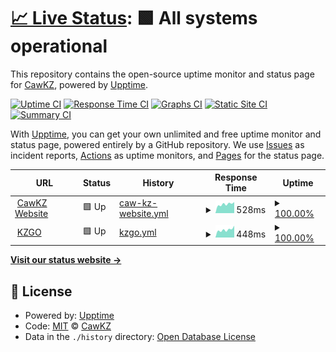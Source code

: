 # [📈 Live Status](https://status.cawkz.net): <!--live status--> **🟩 All systems operational**

This repository contains the open-source uptime monitor and status page for [CawKZ](https://cawkz.com), powered by [Upptime](https://github.com/upptime/upptime).

[![Uptime CI](https://github.com/cawkz/status/workflows/Uptime%20CI/badge.svg)](https://github.com/cawkz/status/actions?query=workflow%3A%22Uptime+CI%22)
[![Response Time CI](https://github.com/cawkz/status/workflows/Response%20Time%20CI/badge.svg)](https://github.com/cawkz/status/actions?query=workflow%3A%22Response+Time+CI%22)
[![Graphs CI](https://github.com/cawkz/status/workflows/Graphs%20CI/badge.svg)](https://github.com/cawkz/status/actions?query=workflow%3A%22Graphs+CI%22)
[![Static Site CI](https://github.com/cawkz/status/workflows/Static%20Site%20CI/badge.svg)](https://github.com/cawkz/status/actions?query=workflow%3A%22Static+Site+CI%22)
[![Summary CI](https://github.com/cawkz/status/workflows/Summary%20CI/badge.svg)](https://github.com/cawkz/status/actions?query=workflow%3A%22Summary+CI%22)

With [Upptime](https://upptime.js.org), you can get your own unlimited and free uptime monitor and status page, powered entirely by a GitHub repository. We use [Issues](https://github.com/cawkz/status/issues) as incident reports, [Actions](https://github.com/cawkz/status/actions) as uptime monitors, and [Pages](https://status.cawkz.net) for the status page.

<!--start: status pages-->
<!-- This summary is generated by Upptime (https://github.com/upptime/upptime) -->
<!-- Do not edit this manually, your changes will be overwritten -->
<!-- prettier-ignore -->
| URL | Status | History | Response Time | Uptime |
| --- | ------ | ------- | ------------- | ------ |
| <img alt="" src="https://favicons.githubusercontent.com/cawkz.com" height="13"> [CawKZ Website](https://cawkz.com) | 🟩 Up | [caw-kz-website.yml](https://github.com/cawkz/status/commits/HEAD/history/caw-kz-website.yml) | <details><summary><img alt="Response time graph" src="./graphs/caw-kz-website/response-time-week.png" height="20"> 528ms</summary><br><a href="https://status.cawkz.net/history/caw-kz-website"><img alt="Response time 602" src="https://img.shields.io/endpoint?url=https%3A%2F%2Fraw.githubusercontent.com%2Fcawkz%2Fstatus%2FHEAD%2Fapi%2Fcaw-kz-website%2Fresponse-time.json"></a><br><a href="https://status.cawkz.net/history/caw-kz-website"><img alt="24-hour response time 642" src="https://img.shields.io/endpoint?url=https%3A%2F%2Fraw.githubusercontent.com%2Fcawkz%2Fstatus%2FHEAD%2Fapi%2Fcaw-kz-website%2Fresponse-time-day.json"></a><br><a href="https://status.cawkz.net/history/caw-kz-website"><img alt="7-day response time 528" src="https://img.shields.io/endpoint?url=https%3A%2F%2Fraw.githubusercontent.com%2Fcawkz%2Fstatus%2FHEAD%2Fapi%2Fcaw-kz-website%2Fresponse-time-week.json"></a><br><a href="https://status.cawkz.net/history/caw-kz-website"><img alt="30-day response time 515" src="https://img.shields.io/endpoint?url=https%3A%2F%2Fraw.githubusercontent.com%2Fcawkz%2Fstatus%2FHEAD%2Fapi%2Fcaw-kz-website%2Fresponse-time-month.json"></a><br><a href="https://status.cawkz.net/history/caw-kz-website"><img alt="1-year response time 602" src="https://img.shields.io/endpoint?url=https%3A%2F%2Fraw.githubusercontent.com%2Fcawkz%2Fstatus%2FHEAD%2Fapi%2Fcaw-kz-website%2Fresponse-time-year.json"></a></details> | <details><summary><a href="https://status.cawkz.net/history/caw-kz-website">100.00%</a></summary><a href="https://status.cawkz.net/history/caw-kz-website"><img alt="All-time uptime 94.62%" src="https://img.shields.io/endpoint?url=https%3A%2F%2Fraw.githubusercontent.com%2Fcawkz%2Fstatus%2FHEAD%2Fapi%2Fcaw-kz-website%2Fuptime.json"></a><br><a href="https://status.cawkz.net/history/caw-kz-website"><img alt="24-hour uptime 100.00%" src="https://img.shields.io/endpoint?url=https%3A%2F%2Fraw.githubusercontent.com%2Fcawkz%2Fstatus%2FHEAD%2Fapi%2Fcaw-kz-website%2Fuptime-day.json"></a><br><a href="https://status.cawkz.net/history/caw-kz-website"><img alt="7-day uptime 100.00%" src="https://img.shields.io/endpoint?url=https%3A%2F%2Fraw.githubusercontent.com%2Fcawkz%2Fstatus%2FHEAD%2Fapi%2Fcaw-kz-website%2Fuptime-week.json"></a><br><a href="https://status.cawkz.net/history/caw-kz-website"><img alt="30-day uptime 100.00%" src="https://img.shields.io/endpoint?url=https%3A%2F%2Fraw.githubusercontent.com%2Fcawkz%2Fstatus%2FHEAD%2Fapi%2Fcaw-kz-website%2Fuptime-month.json"></a><br><a href="https://status.cawkz.net/history/caw-kz-website"><img alt="1-year uptime 94.62%" src="https://img.shields.io/endpoint?url=https%3A%2F%2Fraw.githubusercontent.com%2Fcawkz%2Fstatus%2FHEAD%2Fapi%2Fcaw-kz-website%2Fuptime-year.json"></a></details>
| <img alt="" src="https://favicons.githubusercontent.com/kzgo.eu" height="13"> [KZGO](https://kzgo.eu) | 🟩 Up | [kzgo.yml](https://github.com/cawkz/status/commits/HEAD/history/kzgo.yml) | <details><summary><img alt="Response time graph" src="./graphs/kzgo/response-time-week.png" height="20"> 448ms</summary><br><a href="https://status.cawkz.net/history/kzgo"><img alt="Response time 468" src="https://img.shields.io/endpoint?url=https%3A%2F%2Fraw.githubusercontent.com%2Fcawkz%2Fstatus%2FHEAD%2Fapi%2Fkzgo%2Fresponse-time.json"></a><br><a href="https://status.cawkz.net/history/kzgo"><img alt="24-hour response time 496" src="https://img.shields.io/endpoint?url=https%3A%2F%2Fraw.githubusercontent.com%2Fcawkz%2Fstatus%2FHEAD%2Fapi%2Fkzgo%2Fresponse-time-day.json"></a><br><a href="https://status.cawkz.net/history/kzgo"><img alt="7-day response time 448" src="https://img.shields.io/endpoint?url=https%3A%2F%2Fraw.githubusercontent.com%2Fcawkz%2Fstatus%2FHEAD%2Fapi%2Fkzgo%2Fresponse-time-week.json"></a><br><a href="https://status.cawkz.net/history/kzgo"><img alt="30-day response time 444" src="https://img.shields.io/endpoint?url=https%3A%2F%2Fraw.githubusercontent.com%2Fcawkz%2Fstatus%2FHEAD%2Fapi%2Fkzgo%2Fresponse-time-month.json"></a><br><a href="https://status.cawkz.net/history/kzgo"><img alt="1-year response time 468" src="https://img.shields.io/endpoint?url=https%3A%2F%2Fraw.githubusercontent.com%2Fcawkz%2Fstatus%2FHEAD%2Fapi%2Fkzgo%2Fresponse-time-year.json"></a></details> | <details><summary><a href="https://status.cawkz.net/history/kzgo">100.00%</a></summary><a href="https://status.cawkz.net/history/kzgo"><img alt="All-time uptime 87.28%" src="https://img.shields.io/endpoint?url=https%3A%2F%2Fraw.githubusercontent.com%2Fcawkz%2Fstatus%2FHEAD%2Fapi%2Fkzgo%2Fuptime.json"></a><br><a href="https://status.cawkz.net/history/kzgo"><img alt="24-hour uptime 100.00%" src="https://img.shields.io/endpoint?url=https%3A%2F%2Fraw.githubusercontent.com%2Fcawkz%2Fstatus%2FHEAD%2Fapi%2Fkzgo%2Fuptime-day.json"></a><br><a href="https://status.cawkz.net/history/kzgo"><img alt="7-day uptime 100.00%" src="https://img.shields.io/endpoint?url=https%3A%2F%2Fraw.githubusercontent.com%2Fcawkz%2Fstatus%2FHEAD%2Fapi%2Fkzgo%2Fuptime-week.json"></a><br><a href="https://status.cawkz.net/history/kzgo"><img alt="30-day uptime 60.41%" src="https://img.shields.io/endpoint?url=https%3A%2F%2Fraw.githubusercontent.com%2Fcawkz%2Fstatus%2FHEAD%2Fapi%2Fkzgo%2Fuptime-month.json"></a><br><a href="https://status.cawkz.net/history/kzgo"><img alt="1-year uptime 87.28%" src="https://img.shields.io/endpoint?url=https%3A%2F%2Fraw.githubusercontent.com%2Fcawkz%2Fstatus%2FHEAD%2Fapi%2Fkzgo%2Fuptime-year.json"></a></details>

<!--end: status pages-->

[**Visit our status website →**](https://status.cawkz.net)

## 📄 License

- Powered by: [Upptime](https://github.com/upptime/upptime)
- Code: [MIT](./LICENSE) © [CawKZ](https://cawkz.com)
- Data in the `./history` directory: [Open Database License](https://opendatacommons.org/licenses/odbl/1-0/)
